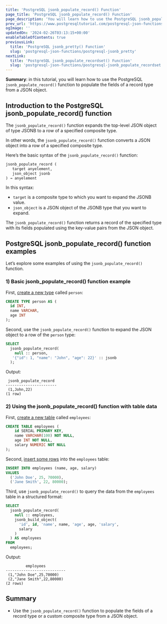 ```yaml
---
title: 'PostgreSQL jsonb_populate_record() Function'
page_title: 'PostgreSQL jsonb_populate_record() Function'
page_description: 'You will learn how to use the PostgreSQL jsonb_populate_record() function to populate the fields of a record type from a JSON object.'
prev_url: 'https://www.postgresqltutorial.com/postgresql-json-functions/postgresql-jsonb_populate_record/'
ogImage: ''
updatedOn: '2024-02-26T03:13:15+00:00'
enableTableOfContents: true
previousLink:
  title: 'PostgreSQL jsonb_pretty() Function'
  slug: 'postgresql-json-functions/postgresql-jsonb_pretty'
nextLink:
  title: 'PostgreSQL jsonb_populate_recordset() Function'
  slug: 'postgresql-json-functions/postgresql-jsonb_populate_recordset'
---
```


**Summary**: in this tutorial, you will learn how to use the PostgreSQL `jsonb_populate_record()` function to populate the fields of a record type from a JSON object.

## Introduction to the PostgreSQL jsonb_populate_record() function

The `jsonb_populate_record()` function expands the top\-level JSON object of type JSONB to a row of a specified composite type.

In other words, the `jsonb_populate_record()` function converts a JSON object into a row of a specified composite type.

Here’s the basic syntax of the `jsonb_populate_record()` function:

```sql
jsonb_populate_record (
   target anyelement,
   json_object jsonb
) → anyelement
```

In this syntax:

- `target` is a composite type to which you want to expand the JSONB value.
- `json_object` is a JSON object of the JSONB type that you want to expand.

The `jsonb_populate_record()` function returns a record of the specified type with its fields populated using the key\-value pairs from the JSON object.

## PostgreSQL jsonb_populate_record() function examples

Let’s explore some examples of using the `jsonb_populate_record()` function.

### 1\) Basic jsonb_populate_record() function example

First, [create a new type](../postgresql-tutorial/postgresql-user-defined-data-types) called `person`:

```sql
CREATE TYPE person AS (
  id INT,
  name VARCHAR,
  age INT
);
```

Second, use the `jsonb_populate_record()` function to expand the JSON object to a row of the `person` type:

```sql
SELECT
  jsonb_populate_record(
    null :: person,
   '{"id": 1, "name": "John", "age": 22}' :: jsonb
  );
```

Output:

```text
 jsonb_populate_record
-----------------------
 (1,John,22)
(1 row)
```

### 2\) Using the jsonb_populate_record() function with table data

First, [create a new table](../postgresql-tutorial/postgresql-create-table) called `employees`:

```sql
CREATE TABLE employees (
    id SERIAL PRIMARY KEY,
    name VARCHAR(100) NOT NULL,
    age INT NOT NULL,
    salary NUMERIC NOT NULL
);
```

Second, [insert some rows](../postgresql-tutorial/postgresql-insert-multiple-rows) into the `employees` table:

```sql
INSERT INTO employees (name, age, salary)
VALUES
  ('John Doe', 25, 70000),
  ('Jane Smith', 22, 80000);
```

Third, use `jsonb_populate_record()` to query the data from the `employees` table in a structured format:

```sql
SELECT
  jsonb_populate_record(
    null :: employees,
    jsonb_build_object(
      'id', id, 'name', name, 'age', age, 'salary',
      salary
    )
  ) AS employees
FROM
  employees;
```

Output:

```text
         employees
---------------------------
 (1,"John Doe",25,70000)
 (2,"Jane Smith",22,80000)
(2 rows)
```

## Summary

- Use the `jsonb_populate_record()` function to populate the fields of a record type or a custom composite type from a JSON object.
